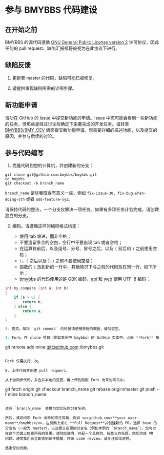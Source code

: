 # 参与 BMYBBS 代码建设

## 在开始之前

BMYBBS 的源代码遵循 [GNU General Public License version 2](https://www.gnu.org/licenses/gpl-2.0.html) 许可协议，因此任何的 pull request、缺陷汇报都将被视为在此协议下进行。

## 缺陷反馈

1. 更新至 master 的代码，缺陷可能已被修复。

2. 请提供重现缺陷所需的详细步骤。

## 新功能申请

请勿在 GitHub 的 Issue 中提交新功能的申请。Issue 中您可能会看到一些新功能的任务，但那些是经过讨论后确定下来要完成的开发任务。请转至 [BMYBBS/BMY_DEV](http://www.bmybbs.com/BMY/home?B=BMY_DEV) 版面提交新功能申请。您需要详细的描述功能，以及提交的原因，并参与后续的讨论。

## 参与代码编写

1. 克隆代码到您的计算机，并创建新的分支：

```
git clone git@github.com:bmybbs/bmybbs.git
cd bmybbs
git checkout -b branch_name
```

`branch_name` 请尽量取得有意义一些，例如 `fix-issue-30`、`fix-bug-when-doing-sth` 或者 `add-feature-xyz`。

请保持代码的整洁，一个分支仅解决一项任务。如果有多项任务计划完成，请创建独立的分支。

2. 编码。请遵循这样的编码格式约定：

    * 使用 tab 缩进，而非空格；
    * 不要遗留多余的空白，空行中不要出现 tab 或者空格；
    * 在运算符前后，以及逗号、分号、冒号之后，以及 `{` 前后和 `}` 之前使用空格；
    * `(`，`[` 之后以及 `]`，`)` 之前不要使用空格；
    * 函数的 `{` 放到新的一行中，其他情况下与之前的代码放在同一行，如下所示；
    * [bmybbs](https://github.com/bmybbs/bmybbs) 的代码使用的是 GBK 编码，[api](https://github.com/bmybbs/api) 和 [web](https://github.com/bmybbs/web) 使用 UTF-8 编码；

```C
int my_compare (int a, int b)
{
	if (a > 0) {
		return b;
	} else {
		return a;
	}
}

3. 提交。每次 `git commit` 的时候请使用简短的概括，请勿留空。

4. Fork。在 clone 项目（例如本例中 bmybbs）的 GitHub 页面中，点击 **Fork** 按钮，这样 GitHub 上会产生您自己的项目。然后，在本地代码目录下执行：

```
git remote add mine git@github.com:<your user name>/bmybbs.git
```

Fork 仅需执行一次。

5. 上传代码并创建 pull request。

从上游同步代码，并合并本地的变更，再上传到刚刚 Fork 出来的项目中。

```
git fetch origin
git checkout branch_name
git rebase origin/master
git push -f mine branch_name
```

请将 `branch_name` 替换为您实际的分支名称。

然后，请访问您 Fork 出来的项目页面，例如 <u>github.com/**your-user-name**/bmybbs</u>，在页面上点击 **Pull Request**并创建新的 PR。选择 base 的分支名（一般为 master），以及提交变更的分支名（例如本例的 `branch_name`）。您可以在这个页面上检查所有的变更。请附加说明，并起一个具体的、有意义的标题，然后完成 PR 创建。通常我们会立即收到邮件提醒，并做 code review，请关注后续进程。

感谢您的贡献。
